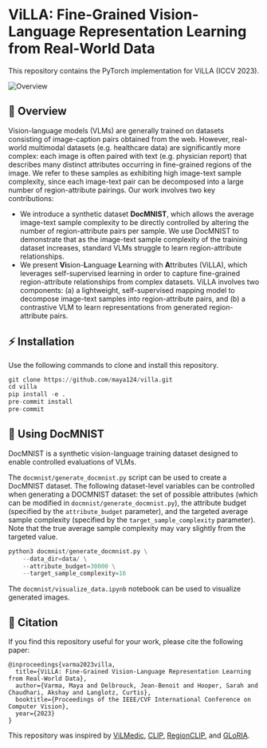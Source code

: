 # ViLLA: Fine-Grained Vision-Language Representation Learning from Real-World Data
This repository contains the PyTorch implementation for ViLLA (ICCV 2023).

![Overview](assets/img.png "")

## 🌴 Overview
Vision-language models (VLMs) are generally trained on datasets consisting of image-caption pairs obtained from the web. However, real-world multimodal datasets (e.g. healthcare data) are significantly more complex: each image is often paired with text (e.g. physician report) that describes many distinct attributes occurring in fine-grained regions of the image. We refer to these samples as exhibiting high image-text sample complexity, since each image-text pair can be decomposed into a large number of region-attribute pairings. Our work involves two key contributions:

- We introduce a synthetic dataset **DocMNIST**, which allows the average image-text sample complexity to be directly controlled by altering the number of region-attribute pairs per sample. We use DocMNIST to demonstrate that as the image-text sample complexity of the training dataset increases, standard VLMs struggle to learn region-attribute relationships.
- We present **Vi**sion-**L**anguage **L**earning with **A**ttributes (ViLLA), which leverages self-supervised learning in order to capture fine-grained region-attribute relationships from complex datasets. ViLLA involves two components:  (a) a lightweight, self-supervised mapping model to decompose image-text samples into region-attribute pairs, and (b) a contrastive VLM to learn representations from generated region-attribute pairs.

## ⚡️ Installation
Use the following commands to clone and install this repository.

```python
git clone https://github.com/maya124/villa.git
cd villa
pip install -e .
pre-commit install
pre-commit
```

## 🔢 Using DocMNIST
DocMNIST is a synthetic vision-language training dataset designed to enable controlled evaluations of VLMs.

The ```docmnist/generate_docmnist.py``` script can be used to create a DocMNIST dataset. The following dataset-level variables can be controlled when generating a DOCMNIST dataset: the set of possible attributes (which can be modified in ```docmnist/generate_docmnist.py```), the attribute budget (specified by the ```attribute_budget``` parameter), and the targeted average sample complexity (specified by the ```target_sample_complexity``` parameter). Note that the true average sample complexity may vary slightly from the targeted value.

```python
python3 docmnist/generate_docmnist.py \
    --data_dir=data/ \
    --attribute_budget=30000 \
    --target_sample_complexity=16
```
The ```docmnist/visualize_data.ipynb``` notebook can be used to visualize generated images.

## 📎 Citation
If you find this repository useful for your work, please cite the following paper:

```
@inproceedings{varma2023villa,
  title={ViLLA: Fine-Grained Vision-Language Representation Learning from Real-World Data},
  author={Varma, Maya and Delbrouck, Jean-Benoit and Hooper, Sarah and Chaudhari, Akshay and Langlotz, Curtis},
  booktitle={Proceedings of the IEEE/CVF International Conference on Computer Vision},
  year={2023}
}
```
This repository was inspired by [ViLMedic](https://github.com/jbdel/vilmedic), [CLIP](https://github.com/openai/CLIP), [RegionCLIP](https://github.com/microsoft/regionclip), and [GLoRIA](https://github.com/marshuang80/gloria).